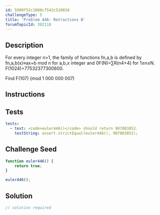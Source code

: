 ```yaml
---
id: 5900f52c1000cf542c51003d
challengeType: 5
title: 'Problem 446: Retractions B'
forumTopicId: 302118
---
```


## Description
<section id='description'>
For every integer n>1, the family of functions fn,a,b  is defined
by fn,a,b(x)≡ax+b mod n for a,b,x integer and  0<a<n, 0≤b<n, 0≤x<n.
We will call fn,a,b a retraction if fn,a,b(fn,a,b(x))≡fn,a,b(x) mod n for every 0≤x<n.
Let R(n) be the number of retractions for n.


F(N)=∑R(n4+4) for 1≤n≤N.
F(1024)=77532377300600.

Find F(107) (mod 1 000 000 007)
</section>

## Instructions
<section id='instructions'>

</section>

## Tests
<section id='tests'>

```yml
tests:
  - text: <code>euler446()</code> should return 907803852.
    testString: assert.strictEqual(euler446(), 907803852);

```

</section>

## Challenge Seed
<section id='challengeSeed'>

<div id='js-seed'>

```js
function euler446() {
    return true;
}

euler446();
```

</div>



</section>

## Solution
<section id='solution'>

```js
// solution required
```

</section>
